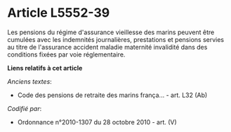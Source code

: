 # Article L5552-39

Les pensions du régime d'assurance vieillesse des marins peuvent être cumulées avec les indemnités journalières, prestations
et pensions servies au titre de l'assurance accident maladie maternité invalidité dans des conditions fixées par voie
réglementaire.

**Liens relatifs à cet article**

_Anciens textes_:

  - Code des pensions de retraite des marins frança... - art. L32 (Ab)

_Codifié par_:

  - Ordonnance n°2010-1307 du 28 octobre 2010 - art. (V)
